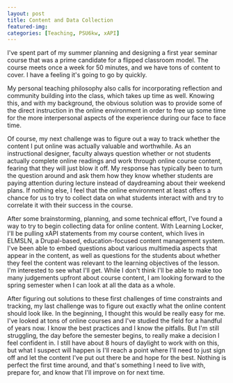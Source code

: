 ```yaml
---
layout: post
title: Content and Data Collection
featured-img:
categories: [Teaching, PSU6kw, xAPI]
---
```


I've spent part of my summer planning and designing a first year seminar course that was a prime candidate for a flipped classroom model. The course meets once a week for 50 minutes, and we have tons of content to cover. I have a feeling it's going to go by quickly.

My personal teaching philosophy also calls for incorporating reflection and community building into the class, which takes up time as well. Knowing this, and with my background, the obvious solution was to provide some of the direct instruction in the online environment in order to free up some time for the more interpersonal aspects of the experience during our face to face time.

Of course, my next challenge was to figure out a way to track whether the content I put online was actually valuable and worthwhile. As an instructional designer, faculty always question whether or not students actually complete online readings and work through online course content, fearing that they will just blow it off. My response has typically been to turn the question around and ask them how they know whether students are paying attention during lecture instead of daydreaming about their weekend plans. If nothing else, I feel that the online environment at least offers a chance for us to try to collect data on what students interact with and try to correlate it with their success in the course.

After some brainstorming, planning, and some technical effort, I've found a way to try to begin collecting data for online content. With Learning Locker, I'll be pulling xAPI statements from my course content, which lives in ELMSLN, a Drupal-based, education-focused content management system. I've been able to embed questions about various multimedia aspects that appear in the content, as well as questions for the students about whether they feel the content was relevant to the learning objectives of the lesson. I'm interested to see what I'll get. While I don't think I'll be able to make too many judgements upfront about course content, I am looking forward to the spring semester when I can look at all the data as a whole.

After figuring out solutions to these first challenges of time constraints and tracking, my last challenge was to figure out exactly what the online content should look like. In the beginning, I thought this would be really easy for me. I've looked at tons of online courses and I've studied the field for a handful of years now. I know the best practices and I know the pitfalls. But I'm still struggling, the day before the semester begins, to really make a decision I feel confident in. I still have about 8 hours of daylight to work with on this, but what I suspect will happen is I'll reach a point where I'll need to just sign off and let the content I've put out there be and hope for the best. Nothing is perfect the first time around, and that's something I need to live with, prepare for, and know that I'll improve on for next time.

